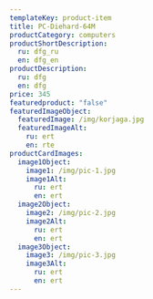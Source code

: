 ```yaml
---
templateKey: product-item
title: PC-Diehard-64M
productCategory: computers
productShortDescription:
  ru: dfg_ru
  en: dfg_en
productDescription:
  ru: dfg
  en: dfg
price: 345
featuredproduct: "false"
featuredImageObject:
  featuredImage: /img/korjaga.jpg
  featuredImageAlt:
    ru: ert
    en: rte
productCardImages:
  image1Object:
    image1: /img/pic-1.jpg
    image1Alt:
      ru: ert
      en: ert
  image2Object:
    image2: /img/pic-2.jpg
    image2Alt:
      ru: ert
      en: ert
  image3Object:
    image3: /img/pic-3.jpg
    image3Alt:
      ru: ert
      en: ert
---
```

